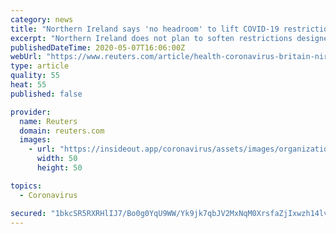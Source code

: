 ```yaml
---
category: news
title: "Northern Ireland says 'no headroom' to lift COVID-19 restrictions now"
excerpt: "Northern Ireland does not plan to soften restrictions designed to curb the spread of COVID-19 at this time due to the high infection rate, Deputy First Minister Michelle O'Neill said on Thursday."
publishedDateTime: 2020-05-07T16:06:00Z
webUrl: "https://www.reuters.com/article/health-coronavirus-britain-nireland-idUSS8N2CJ00M"
type: article
quality: 55
heat: 55
published: false

provider:
  name: Reuters
  domain: reuters.com
  images:
    - url: "https://insideout.app/coronavirus/assets/images/organizations/reuters.com-50x50.jpg"
      width: 50
      height: 50

topics:
  - Coronavirus

secured: "1bkcSR5RXRHlIJ7/Bo0g0YqU9WW/Yk9jk7qbJV2MxNqM0XrsfaZjIxwzh14lv2+794KwBBCs/I3z/apSnNv3JJo60RYdZJyR+oCaFFFxHWJC0OoIkvEa9XJK67DZu5a1oGoaMG9pXwRNr04x7oSq+rThSkYpUBn54McG1Z+G7Uab1TaYuTdyZl5N6Zk+comT1KPLHpo/rRNyXdeERbPpkho5EMEqvRzUcp0EUZ3xeI+fkzL3R6kgwewNDQViUXL9OSYgAgEnCSsZDLmnVaNdndcuNjHWzDl7Ka7L/LCJ3UD68PEFEpZ5LgImtOYPKZVi;idpTSV8FPEKrJm5VfdecEQ=="
---
```


